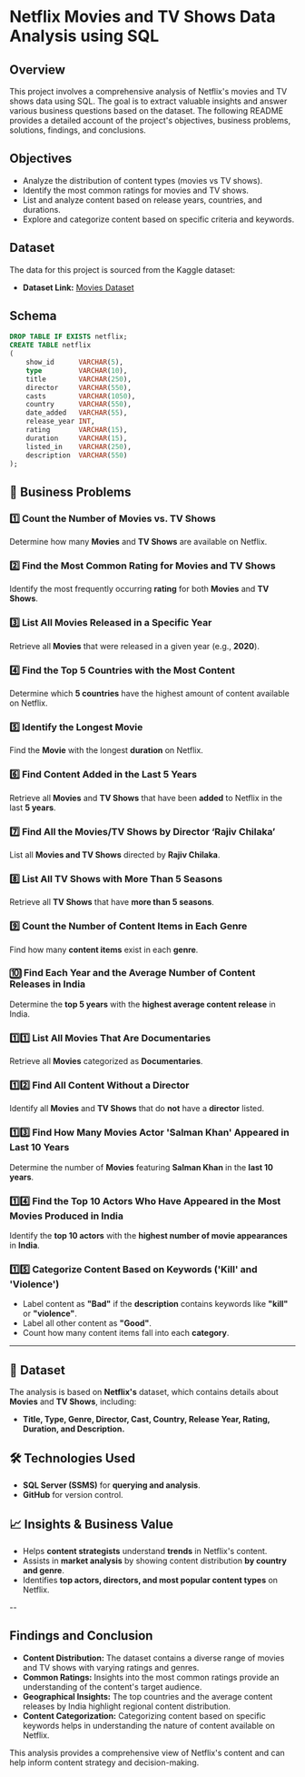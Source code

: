 # Netflix Movies and TV Shows Data Analysis using SQL

## Overview
This project involves a comprehensive analysis of Netflix's movies and TV shows data using SQL. The goal is to extract valuable insights and 
answer various business questions based on the dataset. The following README provides a detailed account of the project's objectives, business problems, solutions, findings, and conclusions.

## Objectives

- Analyze the distribution of content types (movies vs TV shows).
- Identify the most common ratings for movies and TV shows.
- List and analyze content based on release years, countries, and durations.
- Explore and categorize content based on specific criteria and keywords.

## Dataset

The data for this project is sourced from the Kaggle dataset:

- **Dataset Link:** [Movies Dataset](https://www.kaggle.com/datasets/shivamb/netflix-shows?resource=download)

## Schema

```sql
DROP TABLE IF EXISTS netflix;
CREATE TABLE netflix
(
    show_id      VARCHAR(5),
    type         VARCHAR(10),
    title        VARCHAR(250),
    director     VARCHAR(550),
    casts        VARCHAR(1050),
    country      VARCHAR(550),
    date_added   VARCHAR(55),
    release_year INT,
    rating       VARCHAR(15),
    duration     VARCHAR(15),
    listed_in    VARCHAR(250),
    description  VARCHAR(550)
);
```


## 📌 Business Problems

### 1️⃣ Count the Number of Movies vs. TV Shows  
Determine how many **Movies** and **TV Shows** are available on Netflix.

### 2️⃣ Find the Most Common Rating for Movies and TV Shows  
Identify the most frequently occurring **rating** for both **Movies** and **TV Shows**.

### 3️⃣ List All Movies Released in a Specific Year  
Retrieve all **Movies** that were released in a given year (e.g., **2020**).

### 4️⃣ Find the Top 5 Countries with the Most Content  
Determine which **5 countries** have the highest amount of content available on Netflix.

### 5️⃣ Identify the Longest Movie  
Find the **Movie** with the longest **duration** on Netflix.

### 6️⃣ Find Content Added in the Last 5 Years  
Retrieve all **Movies** and **TV Shows** that have been **added** to Netflix in the last **5 years**.

### 7️⃣ Find All the Movies/TV Shows by Director ‘Rajiv Chilaka’  
List all **Movies and TV Shows** directed by **Rajiv Chilaka**.

### 8️⃣ List All TV Shows with More Than 5 Seasons  
Retrieve all **TV Shows** that have **more than 5 seasons**.

### 9️⃣ Count the Number of Content Items in Each Genre  
Find how many **content items** exist in each **genre**.

### 🔟 Find Each Year and the Average Number of Content Releases in India  
Determine the **top 5 years** with the **highest average content release** in India.

### 1️⃣1️⃣ List All Movies That Are Documentaries  
Retrieve all **Movies** categorized as **Documentaries**.

### 1️⃣2️⃣ Find All Content Without a Director  
Identify all **Movies** and **TV Shows** that do **not** have a **director** listed.

### 1️⃣3️⃣ Find How Many Movies Actor 'Salman Khan' Appeared in Last 10 Years  
Determine the number of **Movies** featuring **Salman Khan** in the **last 10 years**.

### 1️⃣4️⃣ Find the Top 10 Actors Who Have Appeared in the Most Movies Produced in India  
Identify the **top 10 actors** with the **highest number of movie appearances** in **India**.

### 1️⃣5️⃣ Categorize Content Based on Keywords ('Kill' and 'Violence')  
- Label content as **"Bad"** if the **description** contains keywords like **"kill"** or **"violence"**.  
- Label all other content as **"Good"**.  
- Count how many content items fall into each **category**.

---

## 🚀 Dataset  
The analysis is based on **Netflix's** dataset, which contains details about **Movies** and **TV Shows**, including:  
- **Title, Type, Genre, Director, Cast, Country, Release Year, Rating, Duration, and Description.**  

## 🛠️ Technologies Used  
- **SQL Server (SSMS)** for **querying and analysis**.  
- **GitHub** for version control.  

## 📈 Insights & Business Value  
- Helps **content strategists** understand **trends** in Netflix's content.  
- Assists in **market analysis** by showing content distribution **by country and genre**.  
- Identifies **top actors, directors, and most popular content types** on Netflix.  

--
## Findings and Conclusion

- **Content Distribution:** The dataset contains a diverse range of movies and TV shows with varying ratings and genres.
- **Common Ratings:** Insights into the most common ratings provide an understanding of the content's target audience.
- **Geographical Insights:** The top countries and the average content releases by India highlight regional content distribution.
- **Content Categorization:** Categorizing content based on specific keywords helps in understanding the nature of content available on Netflix.

This analysis provides a comprehensive view of Netflix's content and can help inform content strategy and decision-making.
